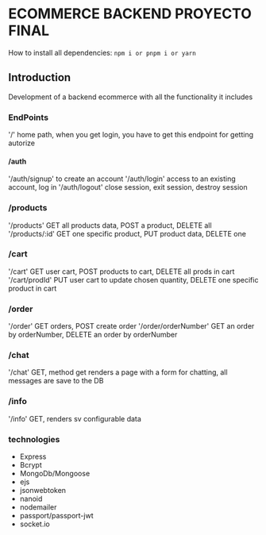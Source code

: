 # ECOMMERCE BACKEND PROYECTO FINAL
How to install all dependencies:
``npm i or pnpm i or yarn``

## Introduction

Development of a backend ecommerce with all the functionality it includes 

### EndPoints

'/' home path, when you get login, you have to get this endpoint for getting autorize
#### /auth
'/auth/signup' to create an account
'/auth/login' access to an existing account, log in
'/auth/logout' close session, exit session, destroy session
### /products
'/products' GET all products data, POST a product, DELETE all
'/products/:id' GET one specific product, PUT product data, DELETE one
### /cart
'/cart' GET user cart, POST products to cart, DELETE all prods in cart
'/cart/prodId' PUT user cart to update chosen quantity, DELETE one specific product in cart
### /order
'/order' GET orders, POST create order
'/order/orderNumber' GET an order by orderNumber, DELETE an order by orderNumber
### /chat
'/chat' GET, method get renders a page with a form for chatting, all messages are save to the DB
### /info
'/info' GET, renders sv configurable data


### technologies
- Express
- Bcrypt
- MongoDb/Mongoose 
- ejs
- jsonwebtoken
- nanoid
- nodemailer
- passport/passport-jwt
- socket.io
